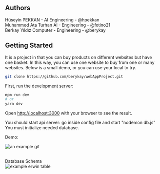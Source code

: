 ## Authors
Hüseyin PEKKAN - AI Engineering - @hpekkan </br>
Muhammed Ata Turhan AI - Engineering - @fotino21</br>
Berkay Yıldız Computer - Engineering - @berykay</br>
## Getting Started
It is a project in that you can buy products on different websites but have one basket. In this way, you can use one website to buy from one or many websites. Below is a small demo, or you can use your local to try. </br>
```bash
git clone https://github.com/berykay/webAppProject.git
```

First, run the development server:

```bash
npm run dev
# or
yarn dev
```

Open [http://localhost:3000](http://localhost:3000) with your browser to see the result.

You should start api server: go inside config file and start "nodemon db.js"</br>
You must initialize needed database.</br>

Demo:</br>

![an example gif](https://github.com/hpekkan/webappProject/blob/main/exampleGif.gif)</br></br>

Database Schema</br>
![example erwin table](https://github.com/hpekkan/webappProject/blob/main/example_database.png)
